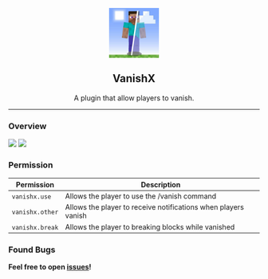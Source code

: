 <p align="center">
 <img width="100px" src="https://github.com/LuthMC/BetterVanish/blob/15f74aa8fc3c2e806b4930b3f88a7a28e9f964aa/icon.png" align="center" alt="GitHub Readme Stats" />
 <h2 align="center">VanishX</h2>
 <p align="center">A plugin that allow players to vanish.</p>
</p>

---

### Overview
<img src="https://github.com/LuthMC/VanishX/blob/15f74aa8fc3c2e806b4930b3f88a7a28e9f964aa/assets/assets1.gif">
<img src="https://github.com/LuthMC/VanishX/blob/15f74aa8fc3c2e806b4930b3f88a7a28e9f964aa/assets/assets2.gif">

### Permission
| Permission | Description |
|---------|-------------|
| ```vanishx.use``` | Allows the player to use the /vanish command |
| ```vanishx.other``` | Allows the player to receive notifications when players vanish |
| ```vanishx.break``` | Allows the player to breaking blocks while vanished |

### Found Bugs
**Feel free to open [issues](https://github.com/LuthMC/VanishX/issues)!**
